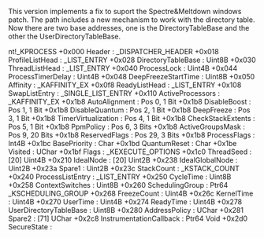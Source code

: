 This version implements a fix to suport the Spectre&Meltdown windows patch.
The path includes a new mechanism to work with the directory table. Now there are two
base addresses, one is the DirectoryTableBase and the other the UserDirectoryTableBase.

nt!_KPROCESS
+0x000 Header : _DISPATCHER_HEADER
+0x018 ProfileListHead : _LIST_ENTRY
+0x028 DirectoryTableBase : Uint8B
+0x030 ThreadListHead : _LIST_ENTRY
+0x040 ProcessLock : Uint4B
+0x044 ProcessTimerDelay : Uint4B
+0x048 DeepFreezeStartTime : Uint8B
+0x050 Affinity : _KAFFINITY_EX
+0x0f8 ReadyListHead : _LIST_ENTRY
+0x108 SwapListEntry : _SINGLE_LIST_ENTRY
+0x110 ActiveProcessors : _KAFFINITY_EX
+0x1b8 AutoAlignment : Pos 0, 1 Bit
+0x1b8 DisableBoost : Pos 1, 1 Bit
+0x1b8 DisableQuantum : Pos 2, 1 Bit
+0x1b8 DeepFreeze : Pos 3, 1 Bit
+0x1b8 TimerVirtualization : Pos 4, 1 Bit
+0x1b8 CheckStackExtents : Pos 5, 1 Bit
+0x1b8 PpmPolicy : Pos 6, 3 Bits
+0x1b8 ActiveGroupsMask : Pos 9, 20 Bits
+0x1b8 ReservedFlags : Pos 29, 3 Bits
+0x1b8 ProcessFlags : Int4B
+0x1bc BasePriority : Char
+0x1bd QuantumReset : Char
+0x1be Visited : UChar
+0x1bf Flags : _KEXECUTE_OPTIONS
+0x1c0 ThreadSeed : [20] Uint4B
+0x210 IdealNode : [20] Uint2B
+0x238 IdealGlobalNode : Uint2B
+0x23a Spare1 : Uint2B
+0x23c StackCount : _KSTACK_COUNT
+0x240 ProcessListEntry : _LIST_ENTRY
+0x250 CycleTime : Uint8B
+0x258 ContextSwitches : Uint8B
+0x260 SchedulingGroup : Ptr64 _KSCHEDULING_GROUP
+0x268 FreezeCount : Uint4B
+0x26c KernelTime : Uint4B
+0x270 UserTime : Uint4B
+0x274 ReadyTime : Uint4B
+0x278 UserDirectoryTableBase : Uint8B
+0x280 AddressPolicy : UChar
+0x281 Spare2 : [71] UChar
+0x2c8 InstrumentationCallback : Ptr64 Void
+0x2d0 SecureState :